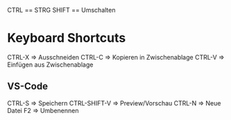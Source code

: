 CTRL == STRG
SHIFT == Umschalten
# Keyboard Shortcuts

CTRL-X => Ausschneiden
CTRL-C => Kopieren in Zwischenablage
CTRL-V => Einfügen aus Zwischenablage

## VS-Code

CTRL-S          => Speichern
CTRL-SHIFT-V    => Preview/Vorschau
CTRL-N          => Neue Datei
F2              => Umbenennen
